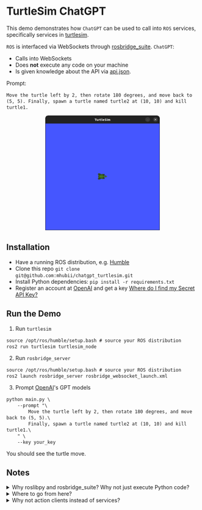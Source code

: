 # TurtleSim ChatGPT
This demo demonstrates how `ChatGPT` can be used to call into `ROS` services, specifically services in [turtlesim](https://docs.ros.org/en/humble/Tutorials/Beginner-CLI-Tools/Introducing-Turtlesim/Introducing-Turtlesim.html).

`ROS` is interfaced via WebSockets through [rosbridge_suite](https://github.com/RobotWebTools/rosbridge_suite). `ChatGPT`:
- Calls into WebSockets
- Does **not** execute any code on your machine
- Is given knowledge about the API via [api.json](api.json).


Prompt:

```shell
Move the turtle left by 2, then rotate 180 degrees, and move back to (5, 5). Finally, spawn a turtle named turtle2 at (10, 10) and kill turtle1.
```

<p align="center">
    <img src="img/turtlesim.gif" width="300" height="300" />
</p>

## Installation
- Have a running ROS distribution, e.g. [Humble](https://docs.ros.org/en/humble/Installation/Ubuntu-Install-Debians.html)
- Clone this repo `git clone git@github.com:mhubii/chatgpt_turtlesim.git`
- Install Python dependencies: `pip install -r requirements.txt`
- Register an account at [OpenAI](https://openai.com/) and get a key [Where do I find my Secret API Key?](https://help.openai.com/en/articles/4936850-where-do-i-find-my-secret-api-key)

## Run the Demo
1. Run `turtlesim`
```shell
source /opt/ros/humble/setup.bash # source your ROS distribution
ros2 run turtlesim turtlesim_node
```

2. Run `rosbridge_server`
```shell
source /opt/ros/humble/setup.bash # source your ROS distribution
ros2 launch rosbridge_server rosbridge_websocket_launch.xml
```

3. Prompt [OpenAI](https://openai.com/)'s GPT models
```shell
python main.py \
    --prompt "\
        Move the turtle left by 2, then rotate 180 degrees, and move back to (5, 5).\
        Finally, spawn a turtle named turtle2 at (10, 10) and kill turtle1.\
    " \
    --key your_key
```

You should see the turtle move.

## Notes

<details>
<summary>Why roslibpy and rosbridge_suite? Why not just execute Python code?</summary>
<br>
Operating ROS services through WebSockets limits GPT's access to your system. It futher relieves users from ROS dependencies.
</details>

<details>
<summary>Where to go from here?</summary>
<br>
Play around and have ChatGPT call into any desired services.
</details>


<details>
<summary>Why not action clients instead of services?</summary>
<br>
By the time of this writing, action clients are not supported via rosbridge_suite yet, refer to https://github.com/RobotWebTools/rosbridge_suite/issues/697.
</details>
